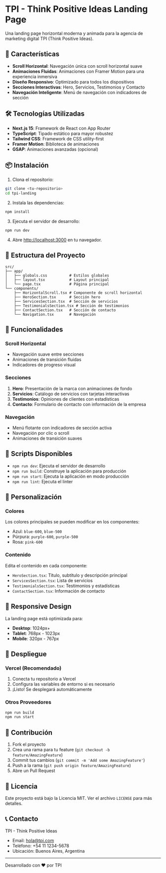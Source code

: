 # TPI - Think Positive Ideas Landing Page

Una landing page horizontal moderna y animada para la agencia de marketing digital TPI (Think Positive Ideas).

## 🚀 Características

- **Scroll Horizontal**: Navegación única con scroll horizontal suave
- **Animaciones Fluidas**: Animaciones con Framer Motion para una experiencia inmersiva
- **Diseño Responsivo**: Optimizado para todos los dispositivos
- **Secciones Interactivas**: Hero, Servicios, Testimonios y Contacto
- **Navegación Inteligente**: Menú de navegación con indicadores de sección

## 🛠️ Tecnologías Utilizadas

- **Next.js 15**: Framework de React con App Router
- **TypeScript**: Tipado estático para mayor robustez
- **Tailwind CSS**: Framework de CSS utility-first
- **Framer Motion**: Biblioteca de animaciones
- **GSAP**: Animaciones avanzadas (opcional)

## 📦 Instalación

1. Clona el repositorio:
```bash
git clone <tu-repositorio>
cd tpi-landing
```

2. Instala las dependencias:
```bash
npm install
```

3. Ejecuta el servidor de desarrollo:
```bash
npm run dev
```

4. Abre [http://localhost:3000](http://localhost:3000) en tu navegador.

## 🎨 Estructura del Proyecto

```
src/
├── app/
│   ├── globals.css          # Estilos globales
│   ├── layout.tsx           # Layout principal
│   └── page.tsx             # Página principal
└── components/
    ├── HorizontalScroll.tsx # Componente de scroll horizontal
    ├── HeroSection.tsx      # Sección hero
    ├── ServicesSection.tsx  # Sección de servicios
    ├── TestimonialsSection.tsx # Sección de testimonios
    ├── ContactSection.tsx   # Sección de contacto
    └── Navigation.tsx       # Navegación
```

## 🎯 Funcionalidades

### Scroll Horizontal
- Navegación suave entre secciones
- Animaciones de transición fluidas
- Indicadores de progreso visual

### Secciones
1. **Hero**: Presentación de la marca con animaciones de fondo
2. **Servicios**: Catálogo de servicios con tarjetas interactivas
3. **Testimonios**: Opiniones de clientes con estadísticas
4. **Contacto**: Formulario de contacto con información de la empresa

### Navegación
- Menú flotante con indicadores de sección activa
- Navegación por clic o scroll
- Animaciones de transición suaves

## 🚀 Scripts Disponibles

- `npm run dev`: Ejecuta el servidor de desarrollo
- `npm run build`: Construye la aplicación para producción
- `npm run start`: Ejecuta la aplicación en modo producción
- `npm run lint`: Ejecuta el linter

## 🎨 Personalización

### Colores
Los colores principales se pueden modificar en los componentes:
- Azul: `blue-600`, `blue-500`
- Púrpura: `purple-600`, `purple-500`
- Rosa: `pink-600`

### Contenido
Edita el contenido en cada componente:
- `HeroSection.tsx`: Título, subtítulo y descripción principal
- `ServicesSection.tsx`: Lista de servicios
- `TestimonialsSection.tsx`: Testimonios y estadísticas
- `ContactSection.tsx`: Información de contacto

## 📱 Responsive Design

La landing page está optimizada para:
- **Desktop**: 1024px+
- **Tablet**: 768px - 1023px
- **Mobile**: 320px - 767px

## 🚀 Despliegue

### Vercel (Recomendado)
1. Conecta tu repositorio a Vercel
2. Configura las variables de entorno si es necesario
3. ¡Listo! Se desplegará automáticamente

### Otros Proveedores
```bash
npm run build
npm run start
```

## 🤝 Contribución

1. Fork el proyecto
2. Crea una rama para tu feature (`git checkout -b feature/AmazingFeature`)
3. Commit tus cambios (`git commit -m 'Add some AmazingFeature'`)
4. Push a la rama (`git push origin feature/AmazingFeature`)
5. Abre un Pull Request

## 📄 Licencia

Este proyecto está bajo la Licencia MIT. Ver el archivo `LICENSE` para más detalles.

## 📞 Contacto

TPI - Think Positive Ideas
- Email: hola@tpi.com
- Teléfono: +54 11 1234-5678
- Ubicación: Buenos Aires, Argentina

---

Desarrollado con ❤️ por TPI
